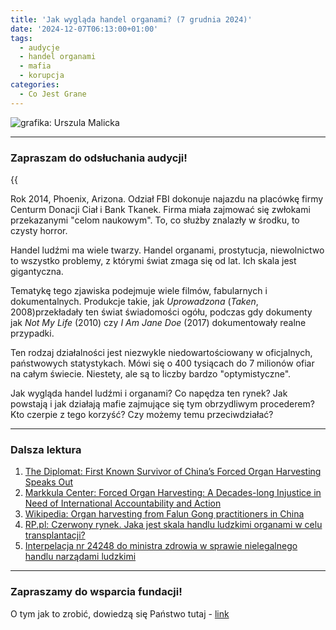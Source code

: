 ```yaml
---
title: 'Jak wygląda handel organami? (7 grudnia 2024)'
date: '2024-12-07T06:13:00+01:00'
tags:
  - audycje
  - handel organami
  - mafia
  - korupcja
categories:
  - Co Jest Grane
---
```


![grafika: Urszula Malicka](/uploads/CJG_90_2024_12_07.png)

---

### Zapraszam do odsłuchania audycji!

{{<audio src="audio/LONG CJG_90_2024_12_07.mp3">}}

Rok 2014, Phoenix, Arizona. Odział FBI dokonuje najazdu na placówkę firmy Centurm Donacji Ciał i Bank Tkanek. Firma miała zajmować się zwłokami przekazanymi "celom naukowym". To, co służby znalazły w środku, to czysty horror.

Handel ludźmi ma wiele twarzy. Handel organami, prostytucja, niewolnictwo to wszystko problemy, z którymi świat zmaga się od lat. Ich skala jest gigantyczna. 

Tematykę tego zjawiska podejmuje wiele filmów, fabularnych i dokumentalnych. Produkcje takie, jak *Uprowadzona* (*Taken*, 2008)przekładały ten świat świadomości ogółu, podczas gdy dokumenty jak *Not My Life* (2010) czy *I Am Jane Doe* (2017) dokumentowały realne przypadki. 

Ten rodzaj działalności jest niezwykle niedowartościowany w oficjalnych, państwowych statystykach. Mówi się o 400 tysiącach do 7 milionów ofiar na całym świecie. Niestety, ale są to liczby bardzo "optymistyczne".

Jak wygląda handel ludźmi i organami? Co napędza ten rynek? Jak powstają i jak działają mafie zajmujące się tym obrzydliwym procederem? Kto czerpie z tego korzyść? Czy możemy temu przeciwdziałać?

---

### Dalsza lektura

1. [The Diplomat: First Known Survivor of China’s Forced Organ Harvesting Speaks Out ](https://thediplomat.com/2024/08/first-known-survivor-of-chinas-forced-organ-harvesting-speaks-out/)
2. [Markkula Center: Forced Organ Harvesting: A Decades-long Injustice in Need of International Accountability and Action](https://www.scu.edu/ethics/healthcare-ethics-blog/forced-organ-harvesting-a-decades-long-injustice-in-need-of-international-accountability-and-action/)
3. [Wikipedia: Organ harvesting from Falun Gong practitioners in China](https://en.wikipedia.org/wiki/Organ_harvesting_from_Falun_Gong_practitioners_in_China)
4. [RP.pl: Czerwony rynek. Jaka jest skala handlu ludzkimi organami w celu transplantacji?](https://pro.rp.pl/sady-i-prokuratura/art41109861-czerwony-rynek-jaka-jest-skala-handlu-ludzkimi-organami-w-celu-transplantacji)
5. [Interpelacja nr 24248 do ministra zdrowia w sprawie nielegalnego handlu narządami ludzkimi](https://orka2.sejm.gov.pl/IZ6.nsf/main/546BC040)

---

### Zapraszamy do wsparcia fundacji!

O tym jak to zrobić, dowiedzą się Państwo tutaj - [link](https://audycje.com.pl/posts/wsparcie/)